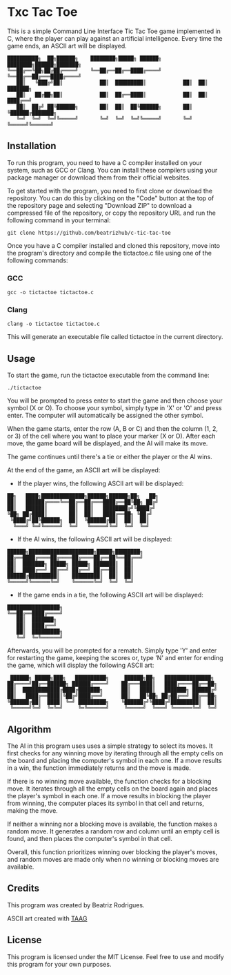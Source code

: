 # Txc Tac Toe
This is a simple Command Line Interface Tic Tac Toe game implemented in C, where the player can play against an artificial intelligence. Every time the game ends, an ASCII art will be displayed.
```
██████████╗  ██╗██████╗    ████████╗█████╗ ██████╗    ████████╗██████╗███████╗
╚══██╔══╚██╗██╔██╔════╝    ╚══██╔══██╔══████╔════╝    ╚══██╔══██╔═══████╔════╝
   ██║   ╚███╔╝██║            ██║  █████████║            ██║  ██║   ███████╗  
   ██║   ██╔██╗██║            ██║  ██╔══████║            ██║  ██║   ████╔══╝  
   ██║  ██╔╝ ██╚██████╗       ██║  ██║  ██╚██████╗       ██║  ╚██████╔███████╗
   ╚═╝  ╚═╝  ╚═╝╚═════╝       ╚═╝  ╚═╝  ╚═╝╚═════╝       ╚═╝   ╚═════╝╚══════╝
```

## Installation
To run this program, you need to have a C compiler installed on your system, such as GCC or Clang. You can install these compilers using your package manager or download them from their official websites.

To get started with the program, you need to first clone or download the repository. You can do this by clicking on the "Code" button at the top of the repository page and selecting "Download ZIP" to download a compressed file of the repository, or copy the repository URL and run the following command in your terminal:
```
git clone https://github.com/beatrizhub/c-tic-tac-toe
```

Once you have a C compiler installed and cloned this repository, move into the program's directory and compile the tictactoe.c file using one of the following commands:

### GCC
```
gcc -o tictactoe tictactoe.c
```

### Clang
```
clang -o tictactoe tictactoe.c
```

This will generate an executable file called tictactoe in the current directory.

## Usage
To start the game, run the tictactoe executable from the command line:
```
./tictactoe
```

You will be prompted to press enter to start the game and then choose your symbol (X or O). To choose your symbol, simply type in 'X' or 'O' and press enter. The computer will automatically be assigned the other symbol.

When the game starts, enter the row (A, B or C) and then the column (1, 2, or 3) of the cell where you want to place your marker (X or O). After each move, the game board will be displayed, and the AI will make its move.

The game continues until there's a tie or either the player or the AI wins.

At the end of the game, an ASCII art will be displayed:

- If the player wins, the following ASCII art will be displayed:
```
██╗   ████╗██████████████╗██████╗██████╗██╗   ██╗
██║   ██████╔════╚══██╔══██╔═══████╔══██╚██╗ ██╔╝
██║   ██████║       ██║  ██║   ████████╔╝╚████╔╝ 
╚██╗ ██╔████║       ██║  ██║   ████╔══██╗ ╚██╔╝  
 ╚████╔╝██╚██████╗  ██║  ╚██████╔██║  ██║  ██║   
  ╚═══╝ ╚═╝╚═════╝  ╚═╝   ╚═════╝╚═╝  ╚═╝  ╚═╝   
```

- If the AI wins, the following ASCII art will be displayed:
```
██████╗█████████████████████╗█████╗████████╗
██╔══████╔════██╔════██╔════██╔══██╚══██╔══╝
██║  ███████╗ █████╗ █████╗ ███████║  ██║   
██║  ████╔══╝ ██╔══╝ ██╔══╝ ██╔══██║  ██║   
██████╔█████████║    █████████║  ██║  ██║   
╚═════╝╚══════╚═╝    ╚══════╚═╝  ╚═╝  ╚═╝   
```

- If the game ends in a tie, the following ASCII art will be displayed:
```
█████████████████╗
╚══██╔══████╔════╝
   ██║  ███████╗  
   ██║  ████╔══╝  
   ██║  █████████╗
   ╚═╝  ╚═╚══════╝
```

Afterwards, you will be prompted for a rematch. Simply type 'Y' and enter for restarting the game, keeping the scores or, type 'N' and enter for ending the game, which will display the following ASCII art:
```
 ██████╗ █████╗███╗   ██████████╗     ██████╗██╗   ███████████████╗
██╔════╝██╔══██████╗ ██████╔════╝    ██╔═══████║   ████╔════██╔══██╗
██║  ████████████╔████╔███████╗      ██║   ████║   ███████╗ ██████╔╝
██║   ████╔══████║╚██╔╝████╔══╝      ██║   ██╚██╗ ██╔██╔══╝ ██╔══██╗
╚██████╔██║  ████║ ╚═╝ █████████╗    ╚██████╔╝╚████╔╝█████████║  ██║
 ╚═════╝╚═╝  ╚═╚═╝     ╚═╚══════╝     ╚═════╝  ╚═══╝ ╚══════╚═╝  ╚═╝
```

## Algorithm
The AI in this program uses uses a simple strategy to select its moves. It first checks for any winning move by iterating through all the empty cells on the board and placing the computer's symbol in each one. If a move results in a win, the function immediately returns and the move is made.

If there is no winning move available, the function checks for a blocking move. It iterates through all the empty cells on the board again and places the player's symbol in each one. If a move results in blocking the player from winning, the computer places its symbol in that cell and returns, making the move.

If neither a winning nor a blocking move is available, the function makes a random move. It generates a random row and column until an empty cell is found, and then places the computer's symbol in that cell.

Overall, this function prioritizes winning over blocking the player's moves, and random moves are made only when no winning or blocking moves are available.

## Credits
This program was created by Beatriz Rodrigues.

ASCII art created with [TAAG](https://patorjk.com/software/taag/)

## License
This program is licensed under the MIT License. Feel free to use and modify this program for your own purposes.
